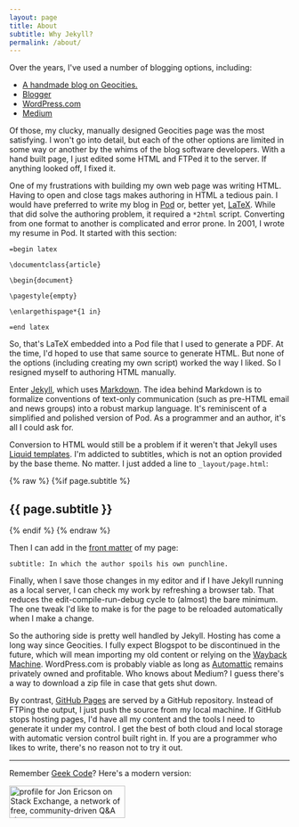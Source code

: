 ```yaml
---
layout: page
title: About
subtitle: Why Jekyll?
permalink: /about/
---
```


Over the years, I've used a number of blogging options, including:

* [A handmade blog on Geocities.](https://web.archive.org/web/20091026234407/http://geocities.com/jlericson/)
* [Blogger](http://4of2.blogspot.com/)
* [WordPress.com](taking1and1.wordpress.com)
* [Medium](https://medium.com/@jlericson)

Of those, my clucky, manually designed Geocities page was the most
satisfying. I won't go into detail, but each of the other options are
limited in some way or another by the whims of the blog software
developers. With a hand built page, I just edited some HTML and FTPed
it to the server. If anything looked off, I fixed it.

One of my frustrations with building my own web page was writing
HTML. Having to open and close tags makes authoring in HTML a tedious
pain. I would have preferred to write my blog in
[Pod](http://perldoc.perl.org/perlpod.html) or, better yet,
[LaTeX](http://www.latex-project.org/). While that did solve the
authoring problem, it required a `*2html` script. Converting from one
format to another is complicated and error prone. In 2001, I wrote my
resume in Pod. It started with this section:

    =begin latex

    \documentclass{article}

    \begin{document}

    \pagestyle{empty}

    \enlargethispage*{1 in}

    =end latex

So, that's LaTeX embedded into a Pod file that I used to generate a
PDF. At the time, I'd hoped to use that same source to generate
HTML. But none of the options (including creating my own script)
worked the way I liked. So I resigned myself to authoring HTML
manually.

Enter [Jekyll](http://jekyllrb.com/), which uses
[Markdown](https://help.github.com/articles/github-flavored-markdown/). The
idea behind Markdown is to formalize conventions of text-only
communication (such as pre-HTML email and news groups) into a robust
markup language. It's reminiscent of a simplified and polished version
of Pod. As a programmer and an author, it's all I could ask for.

Conversion to HTML would still be a problem if it weren't that Jekyll
uses [Liquid templates](http://jekyllrb.com/docs/templates/). I'm
addicted to subtitles, which is not an option provided by the base
theme. No matter. I just added a line to `_layout/page.html`:

{% raw %}
    {%if page.subtitle %}<h2 class="post-subtitle">{{ page.subtitle }}</h2>{% endif %}
{% endraw %}
    
Then I can add in the
[front matter](http://jekyllrb.com/docs/frontmatter/) of my page:

    subtitle: In which the author spoils his own punchline.

Finally, when I save those changes in my editor and if I have Jekyll
running as a local server, I can check my work by refreshing a browser
tab. That reduces the edit-compile-run-debug cycle to (almost) the
bare minimum. The one tweak I'd like to make is for the page to be
reloaded automatically when I make a change.

So the authoring side is pretty well handled by Jekyll. Hosting has
come a long way since Geocities. I fully expect Blogspot to be
discontinued in the future, which will mean importing my old content
or relying on the
[Wayback Machine](https://archive.org/web/). WordPress.com is probably
viable as long as
[Automattic](http://en.wikipedia.org/wiki/Automattic) remains
privately owned and profitable. Who knows about Medium? I guess
there's a way to download a zip file in case that gets shut down.

By contrast, [GitHub Pages](https://pages.github.com/) are served by a
GitHub repository. Instead of FTPing the output, I just push the
source from my local machine. If GitHub stops hosting pages, I'd have
all my content and the tools I need to generate it under my control. I
get the best of both cloud and local storage with automatic version
control built right in. If you are a programmer who likes to write,
there's no reason not to try it out.

---

Remember [Geek Code](http://www.geekcode.com/)? Here's a modern version:

<a href="http://stackexchange.com/users/1083/jon-ericson"><img
src="http://stackexchange.com/users/flair/1083.png" width="208"
height="58" alt="profile for Jon Ericson on Stack Exchange, a network
of free, community-driven Q&amp;A sites" title="profile for Jon
Ericson on Stack Exchange, a network of free, community-driven Q&amp;A
sites" /></a>



